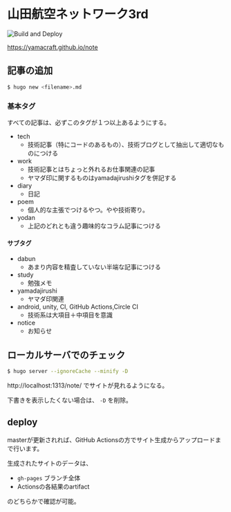 山田航空ネットワーク3rd
====================

![Build and Deploy](https://github.com/yamacraft/note/workflows/Build%20and%20Deploy/badge.svg)

https://yamacraft.github.io/note

## 記事の追加

```sh
$ hugo new <filename>.md
```

### 基本タグ

すべての記事は、必ずこのタグが１つ以上あるようにする。

- tech
  - 技術記事（特にコードのあるもの）、技術ブログとして抽出して適切なものにつける
- work
  - 技術記事とはちょっと外れるお仕事関連の記事
  - ヤマダ印に関するものはyamadajirushiタグを併記する
- diary
  - 日記
- poem
  - 個人的な主張でつけるやつ。やや技術寄り。
- yodan
  - 上記のどれとも違う趣味的なコラム記事につける

#### サブタグ

- dabun
  - あまり内容を精査していない半端な記事につける
- study
  - 勉強メモ
- yamadajirushi
  - ヤマダ印関連
- android, unity, CI, GitHub Actions,Circle CI
  - 技術系は大項目＋中項目を意識
- notice
  - お知らせ

## ローカルサーバでのチェック

```sh
$ hugo server --ignoreCache --minify -D
```

http://localhost:1313/note/ でサイトが見れるようになる。

下書きを表示したくない場合は、 `-D` を削除。

## deploy

masterが更新されれば、GitHub Actionsの方でサイト生成からアップロードまで行います。

生成されたサイトのデータは、

- `gh-pages` ブランチ全体
- Actionsの各結果のartifact

のどちらかで確認が可能。